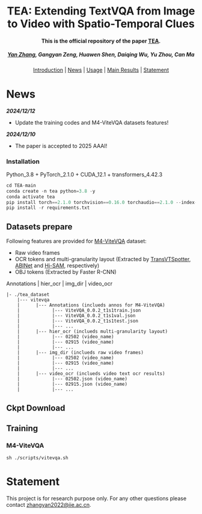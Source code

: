 
<h1 align="center"> TEA: Extending TextVQA from Image to Video with Spatio-Temporal Clues</h1>
<p align="center">
<h4 align="center">This is the official repository of the paper <a href="https://arxiv.org/abs/2412.12502">TEA</a>.</h4>
<h5 align="center"><em><a href="https://scholar.google.com/citations?hl=zh-CN&user=IUNcUO0AAAAJ">Yan Zhang</a>, Gangyan Zeng, Huawen Shen, Daiqing Wu, Yu Zhou, Can Ma </em></h5>
<p align="center">
  <a href="#introduction">Introduction</a> |
  <a href="#news">News</a> |
  <a href="#usage">Usage</a> |
  <a href="#main results">Main Results</a> |
  <a href="#statement">Statement</a>
</p>


# News
***2024/12/12***
- Update the training codes and M4-ViteVQA datasets features!

***2024/12/10***
- The paper is accepted to 2025 AAAI! 


### Installation
Python_3.8 + PyTorch_2.1.0 + CUDA_12.1 + transformers_4.42.3

```python
cd TEA-main
conda create -n tea python=3.8 -y
conda activate tea
pip install torch==2.1.0 torchvision==0.16.0 torchaudio==2.1.0 --index-url https://download.pytorch.org/whl/cu121
pip install -r requirements.txt
```

## Datasets prepare

Following features are provided for [M4-ViteVQA](https://github.com/bytedance/VTVQA) dataset:
- Raw video frames
- OCR tokens and multi-granularity layout (Extracted by [TransVTSpotter](https://github.com/bytedance/VTVQA), [ABINet](https://github.com/bytedance/VTVQA) and [Hi-SAM](https://github.com/ymy-k/Hi-SAM), respectively)
- OBJ tokens (Extracted by Faster R-CNN)


Annotations | hier_ocr | img_dir | video_ocr



```
|- ./tea_dataset
    |--- vitevqa
    |      |--- Annotations (inclueds annos for M4-ViteVQA)
    |            |--- ViteVQA_0.0.2_t1s1train.json
    |            |--- ViteVQA_0.0.2_t1s1val.json
    |            |--- ViteVQA_0.0.2_t1s1test.json
    |            |--- ...
    |      |--- hier_ocr (inclueds multi-granularity layout)
    |            |--- 02502 (video_name)
    |            |--- 02915 (video_name)
    |            |--- ...
    |      |--- img_dir (inclueds raw video frames)
    |            |--- 02502 (video_name)
    |            |--- 02915 (video_name)
    |            |--- ...
    |      |--- video_ocr (inclueds video text ocr results)
    |            |--- 02502.json (video_name)
    |            |--- 02915.json (video_name)
    |            |--- ...
```

### 

## Ckpt Download




## Training
### M4-ViteVQA

```
sh ./scripts/vitevqa.sh
```



# Statement

This project is for research purpose only. For any other questions please contact [zhangyan2022@iie.ac.cn](mailto:zhangyan2022@iie.ac.cn).
